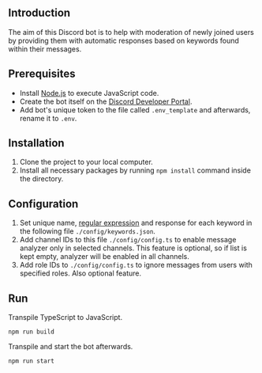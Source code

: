 ﻿## Introduction
The aim of this Discord bot is to help with moderation of newly joined users by providing them with automatic responses based on keywords found within their messages.

## Prerequisites
* Install [Node.js](https://nodejs.org) to execute JavaScript code.
* Create the bot itself on the [Discord Developer Portal](https://discord.com/developers/applications).
* Add bot's unique token to the file called `.env_template` and afterwards, rename it to `.env`.

## Installation
1. Clone the project to your local computer.
2. Install all necessary packages by running `npm install` command inside the directory.

## Configuration
1. Set unique name, [regular expression](https://developer.mozilla.org/en-US/docs/Web/JavaScript/Guide/Regular_Expressions) and response for each keyword in the following file `./config/keywords.json`.
2. Add channel IDs to this file `./config/config.ts` to enable message analyzer only in selected channels. This feature is optional, so if list is kept empty, analyzer will be enabled in all channels.
3. Add role IDs to `./config/config.ts` to ignore messages from users with specified roles. Also optional feature.

## Run
Transpile TypeScript to JavaScript.
```
npm run build
```

Transpile and start the bot afterwards.
```
npm run start
```
